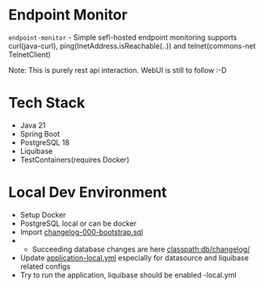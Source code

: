 # Endpoint Monitor

`endpoint-monitor` - Simple sefl-hosted endpoint monitoring supports curl(java-curl), ping(InetAddress.isReachable(..)) and telnet(commons-net TelnetClient)

Note: This is purely rest api interaction. WebUI is still to follow :-D

# Tech Stack

- Java 21
- Spring Boot
- PostgreSQL 18
- Liquibase
- TestContainers(requires Docker)

# Local Dev Environment

- Setup Docker
- PostgreSQL local or can be docker
- Import [changelog-000-bootstrap.sql](src/main/resources/db/changelog/changelog-000-bootstrap.sql)
- - Succeeding database changes are here [classpath:db/changelog/](src/main/resources/db/changelog)
- Update [application-local.yml](src/main/resources/application-local.yml) especially for datasource and liquibase related configs
- Try to run the application, liquibase should be enabled -local.yml